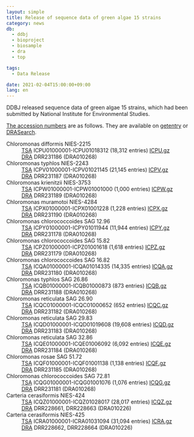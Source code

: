 ```yaml
---
layout: simple
title: Release of sequence data of green algae 15 strains
category: news
db:
  - ddbj
  - bioproject
  - biosample
  - dra
  - top

tags:
  - Data Release

date: 2021-02-04T15:00:00+09:00
lang: en
---
```


DDBJ released sequence data of green algae 15 strains, which had been submitted by National Institute for Environmental Studies.

[The accession numbers](/acc_def-e.html) are as follows.
They are available on [getentry](http://getentry.ddbj.nig.ac.jp/top-j.html) or [DRASearch](/DRASearch/).

<dl>
<dt><span class="italic">Chloromonas difformis</span> NIES-2215</dt>
<dd><a href="/ddbj/tsa.html">TSA</a> ICPU01000001-ICPU01018312 (18,312 entries) <a href="https://ddbj.nig.ac.jp/public/ddbj_database/tsa/IC/ICPU.gz">ICPU.gz</a></dd>
<dd><a href="/dra/index.html">DRA</a> DRR231186 (DRA010268)</dd>

<dt><span class="italic">Chloromonas typhlos</span> NIES-2243</dt>
<dd><a href="/ddbj/tsa.html">TSA</a> ICPV01000001-ICPV01021145 (21,145 entries) <a href="https://ddbj.nig.ac.jp/public/ddbj_database/tsa/IC/ICPV.gz">ICPV.gz</a></dd>
<dd><a href="/dra/index.html">DRA</a> DRR231187 (DRA010268)</dd>

<dt><span class="italic">Chloromonas krienitzii</span> NIES-3753</dt>
<dd><a href="/ddbj/tsa.html">TSA</a> ICPW01000001-ICPW01001000 (1,000 entries) <a href="https://ddbj.nig.ac.jp/public/ddbj_database/tsa/IC/ICPW.gz">ICPW.gz</a></dd>
<dd><a href="/dra/index.html">DRA</a> DRR231189 (DRA010268)</dd>

<dt><span class="italic">Chloromonas muramotoi</span> NIES-4284</dt>
<dd><a href="/ddbj/tsa.html">TSA</a> ICPX01000001-ICPX01001228 (1,228 entries) <a href="https://ddbj.nig.ac.jp/public/ddbj_database/tsa/IC/ICPX.gz">ICPX.gz</a></dd>
<dd><a href="/dra/index.html">DRA</a> DRR231190 (DRA010268)</dd>

<dt><span class="italic">Chloromonas chlorococcoides</span> SAG 12.96</dt>
<dd><a href="/ddbj/tsa.html">TSA</a> ICPY01000001-ICPY01011944 (11,944 entries) <a href="https://ddbj.nig.ac.jp/public/ddbj_database/tsa/IC/ICPY.gz">ICPY.gz</a></dd>
<dd><a href="/dra/index.html">DRA</a> DRR231178 (DRA010268)</dd>

<dt><span class="italic">Chloromonas chlorococcoides</span> SAG 15.82</dt>
<dd><a href="/ddbj/tsa.html">TSA</a> ICPZ01000001-ICPZ01001618 (1,618 entries) <a href="https://ddbj.nig.ac.jp/public/ddbj_database/tsa/IC/ICPZ.gz">ICPZ.gz</a></dd>
<dd><a href="/dra/index.html">DRA</a> DRR231179 (DRA010268)</dd>

<dt><span class="italic">Chloromonas chlorococcoides</span> SAG 16.82</dt>
<dd><a href="/ddbj/tsa.html">TSA</a> ICQA01000001-ICQA01014335 (14,335 entries) <a href="https://ddbj.nig.ac.jp/public/ddbj_database/tsa/IC/ICQA.gz">ICQA.gz</a></dd>
<dd><a href="/dra/index.html">DRA</a> DRR231180 (DRA010268)</dd>

<dt><span class="italic">Chloromonas typhlos</span> SAG 26.86</dt>
<dd><a href="/ddbj/tsa.html">TSA</a> ICQB01000001-ICQB01000873 (873 entries) <a href="https://ddbj.nig.ac.jp/public/ddbj_database/tsa/IC/ICQB.gz">ICQB.gz</a></dd>
<dd><a href="/dra/index.html">DRA</a> DRR231188 (DRA010268)</dd>

<dt><span class="italic">Chloromonas reticulata</span> SAG 26.90</dt>
<dd><a href="/ddbj/tsa.html">TSA</a> ICQC01000001-ICQC01000652 (652 entries) <a href="https://ddbj.nig.ac.jp/public/ddbj_database/tsa/IC/ICQC.gz">ICQC.gz</a></dd>
<dd><a href="/dra/index.html">DRA</a> DRR231182 (DRA010268)</dd>

<dt><span class="italic">Chloromonas reticulata</span> SAG 29.83</dt>
<dd><a href="/ddbj/tsa.html">TSA</a> ICQD01000001-ICQD01019608 (19,608 entries) <a href="https://ddbj.nig.ac.jp/public/ddbj_database/tsa/IC/ICQD.gz">ICQD.gz</a></dd>
<dd><a href="/dra/index.html">DRA</a> DRR231183 (DRA010268)</dd>

<dt><span class="italic">Chloromonas reticulata</span> SAG 32.86</dt>
<dd><a href="/ddbj/tsa.html">TSA</a> ICQE01000001-ICQE01006092 (6,092 entries) <a href="https://ddbj.nig.ac.jp/public/ddbj_database/tsa/IC/ICQE.gz">ICQE.gz</a></dd>
<dd><a href="/dra/index.html">DRA</a> DRR231184 (DRA010268)</dd>

<dt><span class="italic">Chloromonas rosae</span> SAG 51.72</dt>
<dd><a href="/ddbj/tsa.html">TSA</a> ICQF01000001-ICQF01001138 (1,138 entries) <a href="https://ddbj.nig.ac.jp/public/ddbj_database/tsa/IC/ICQF.gz">ICQF.gz</a></dd>
<dd><a href="/dra/index.html">DRA</a> DRR231185 (DRA010268)</dd>

<dt><span class="italic">Chloromonas chlorococcoides</span> SAG 72.81</dt>
<dd><a href="/ddbj/tsa.html">TSA</a> ICQG01000001-ICQG01001076 (1,076 entries) <a href="https://ddbj.nig.ac.jp/public/ddbj_database/tsa/IC/ICQG.gz">ICQG.gz</a></dd>
<dd><a href="/dra/index.html">DRA</a> DRR231181 (DRA010268)</dd>

<dt><span class="italic">Carteria cerasiformis</span> NIES-424</dt>
<dd><a href="/ddbj/tsa.html">TSA</a> ICQZ01000001-ICQZ01028017 (28,017 entries) <a href="https://ddbj.nig.ac.jp/public/ddbj_database/tsa/IC/ICQZ.gz">ICQZ.gz</a></dd>
<dd><a href="/dra/index.html">DRA</a> DRR228661, DRR228663 (DRA010226)</dd>

<dt><span class="italic">Carteria cerasiformis</span> NIES-425</dt>
<dd><a href="/ddbj/tsa.html">TSA</a> ICRA01000001-ICRA01031094 (31,094 entries) <a href="https://ddbj.nig.ac.jp/public/ddbj_database/tsa/IC/ICRA.gz">ICRA.gz</a></dd>
<dd><a href="/dra/index.html">DRA</a> DRR228662, DRR228664 (DRA010226)</dd>
</dl>
